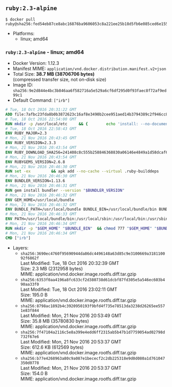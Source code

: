 ## `ruby:2.3-alpine`

```console
$ docker pull ruby@sha256:fed54eb87ce8abc16876ba9606053c8a221ee25b18d5fb6e085ced6e1559ed36
```

-	Platforms:
	-	linux; amd64

### `ruby:2.3-alpine` - linux; amd64

-	Docker Version: 1.12.3
-	Manifest MIME: `application/vnd.docker.distribution.manifest.v2+json`
-	Total Size: **38.7 MB (38706706 bytes)**  
	(compressed transfer size, not on-disk size)
-	Image ID: `sha256:9e2d844e4bc3b846aa6f582716a5e529a6cf6df295d0f93faec8f72af9ed99c1`
-	Default Command: `["irb"]`

```dockerfile
# Tue, 18 Oct 2016 20:31:22 GMT
ADD file:7afbc23fda8b0b3872623c16af8e3490b2cee951aed14b3794389c2f946cc8c7 in / 
# Tue, 18 Oct 2016 22:54:00 GMT
RUN mkdir -p /usr/local/etc 	&& { 		echo 'install: --no-document'; 		echo 'update: --no-document'; 	} >> /usr/local/etc/gemrc
# Tue, 18 Oct 2016 22:58:43 GMT
ENV RUBY_MAJOR=2.3
# Mon, 21 Nov 2016 20:43:45 GMT
ENV RUBY_VERSION=2.3.3
# Mon, 21 Nov 2016 20:43:54 GMT
ENV RUBY_DOWNLOAD_SHA256=241408c8c555b258846368830a06146e4849a1d58dcaf6b14a3b6a73058115b7
# Mon, 21 Nov 2016 20:43:54 GMT
ENV RUBYGEMS_VERSION=2.6.8
# Mon, 21 Nov 2016 20:46:30 GMT
RUN set -ex 		&& apk add --no-cache --virtual .ruby-builddeps 		autoconf 		bison 		bzip2 		bzip2-dev 		ca-certificates 		coreutils 		gcc 		gdbm-dev 		glib-dev 		libc-dev 		libffi-dev 		libxml2-dev 		libxslt-dev 		linux-headers 		make 		ncurses-dev 		openssl 		openssl-dev 		procps 		readline-dev 		ruby 		tar 		yaml-dev 		zlib-dev 		&& wget -O ruby.tar.gz "https://cache.ruby-lang.org/pub/ruby/$RUBY_MAJOR/ruby-$RUBY_VERSION.tar.gz" 	&& echo "$RUBY_DOWNLOAD_SHA256 *ruby.tar.gz" | sha256sum -c - 		&& mkdir -p /usr/src/ruby 	&& tar -xzf ruby.tar.gz -C /usr/src/ruby --strip-components=1 	&& rm ruby.tar.gz 		&& cd /usr/src/ruby 		&& { 		echo '#define ENABLE_PATH_CHECK 0'; 		echo; 		cat file.c; 	} > file.c.new 	&& mv file.c.new file.c 		&& autoconf 	&& ac_cv_func_isnan=yes ac_cv_func_isinf=yes 		./configure --disable-install-doc 	&& make -j"$(getconf _NPROCESSORS_ONLN)" 	&& make install 		&& runDeps="$( 		scanelf --needed --nobanner --recursive /usr/local 			| awk '{ gsub(/,/, "\nso:", $2); print "so:" $2 }' 			| sort -u 			| xargs -r apk info --installed 			| sort -u 	)" 	&& apk add --virtual .ruby-rundeps $runDeps 		bzip2 		ca-certificates 		libffi-dev 		openssl-dev 		yaml-dev 		procps 		zlib-dev 	&& apk del .ruby-builddeps 	&& cd / 	&& rm -r /usr/src/ruby 		&& gem update --system "$RUBYGEMS_VERSION"
# Mon, 21 Nov 2016 20:46:30 GMT
ENV BUNDLER_VERSION=1.13.6
# Mon, 21 Nov 2016 20:46:31 GMT
RUN gem install bundler --version "$BUNDLER_VERSION"
# Mon, 21 Nov 2016 20:46:32 GMT
ENV GEM_HOME=/usr/local/bundle
# Mon, 21 Nov 2016 20:46:32 GMT
ENV BUNDLE_PATH=/usr/local/bundle BUNDLE_BIN=/usr/local/bundle/bin BUNDLE_SILENCE_ROOT_WARNING=1 BUNDLE_APP_CONFIG=/usr/local/bundle
# Mon, 21 Nov 2016 20:46:33 GMT
ENV PATH=/usr/local/bundle/bin:/usr/local/sbin:/usr/local/bin:/usr/sbin:/usr/bin:/sbin:/bin
# Mon, 21 Nov 2016 20:46:34 GMT
RUN mkdir -p "$GEM_HOME" "$BUNDLE_BIN" 	&& chmod 777 "$GEM_HOME" "$BUNDLE_BIN"
# Mon, 21 Nov 2016 20:46:34 GMT
CMD ["irb"]
```

-	Layers:
	-	`sha256:3690ec4760f95690944da86dc4496148a63d85c9e3100669a318110092f6862f`  
		Last Modified: Tue, 18 Oct 2016 20:32:39 GMT  
		Size: 2.3 MB (2312958 bytes)  
		MIME: application/vnd.docker.image.rootfs.diff.tar.gzip
	-	`sha256:6353f0aa4196a8fc633cf2d380738d61dcbf87fd305e5a546ec603b490aa33f0`  
		Last Modified: Tue, 18 Oct 2016 23:02:11 GMT  
		Size: 195.0 B  
		MIME: application/vnd.docker.image.rootfs.diff.tar.gzip
	-	`sha256:8798ac1892b4c3920950193f9bfd4f735e78513da3238d26265ee5571e83f844`  
		Last Modified: Mon, 21 Nov 2016 20:53:49 GMT  
		Size: 35.8 MB (35780830 bytes)  
		MIME: application/vnd.docker.image.rootfs.diff.tar.gzip
	-	`sha256:7f47104a2116c5e8a399e4edd6ff2315ab5b47b1d7759054ad02798d732f67e6`  
		Last Modified: Mon, 21 Nov 2016 20:53:37 GMT  
		Size: 612.6 KB (612569 bytes)  
		MIME: application/vnd.docker.image.rootfs.diff.tar.gzip
	-	`sha256:b77e4268963a80c9a087e1bececf2c2db225318e9d0d080a1d761047350d0778`  
		Last Modified: Mon, 21 Nov 2016 20:53:37 GMT  
		Size: 154.0 B  
		MIME: application/vnd.docker.image.rootfs.diff.tar.gzip
